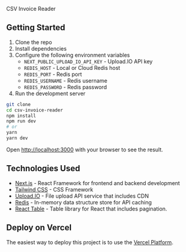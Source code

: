 CSV Invoice Reader

## Getting Started

1. Clone the repo
2. Install dependencies
3. Configure the following environment variables
   - `NEXT_PUBLIC_UPLOAD_IO_API_KEY` - Upload.IO API key
   - `REDIS_HOST` - Local or Cloud Redis host
   - `REDIS_PORT` - Redis port
   - `REDIS_USERNAME` - Redis username
   - `REDIS_PASSWORD` - Redis password
4. Run the development server

```bash
git clone
cd csv-invoice-reader
npm install
npm run dev
# or
yarn
yarn dev
```

Open [http://localhost:3000](http://localhost:3000) with your browser to see the result.

## Technologies Used

- [Next.js](https://nextjs.org/) - React Framework for frontend and backend development
- [Tailwind CSS](https://tailwindcss.com/) - CSS Framework
- [Upload.IO](https://upload.io/) - File upload API service that includes CDN
- [Redis](https://redis.io/) - In-memory data structure store for API caching
- [React Table](https://react-table.tanstack.com/) - Table library for React that includes pagination.

## Deploy on Vercel

The easiest way to deploy this project is to use the [Vercel Platform](https://vercel.com/import?utm_medium=default-template&filter=next.js&utm_source=create-next-app&utm_campaign=create-next-app-readme).
